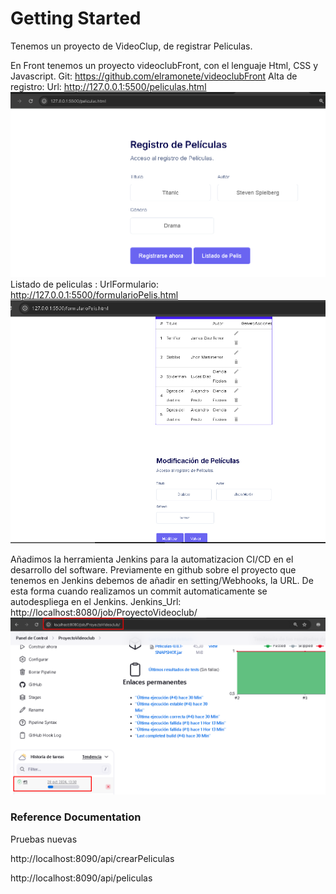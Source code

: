 # Getting Started
Tenemos un proyecto de VideoClup, de registrar Peliculas.

En Front tenemos un proyecto videoclubFront, con el lenguaje Html, CSS y Javascript.
Git: https://github.com/elramonete/videoclubFront
Alta de registro:
Url: http://127.0.0.1:5500/peliculas.html
![img.png](img.png)
Listado de peliculas :
UrlFormulario: http://127.0.0.1:5500/formularioPelis.html
![img_1.png](img_1.png)

Añadimos la herramienta Jenkins para la automatizacion CI/CD en el desarrollo del software.
Previamente en github sobre el proyecto que tenemos en Jenkins debemos de añadir en setting/Webhooks, la URL. De esta forma cuando realizamos un commit automaticamente se autodespliega en el Jenkins.
Jenkins_Url: http://localhost:8080/job/ProyectoVideoclub/
![img_2.png](img_2.png)







### Reference Documentation 

Pruebas nuevas

http://localhost:8090/api/crearPeliculas

http://localhost:8090/api/peliculas